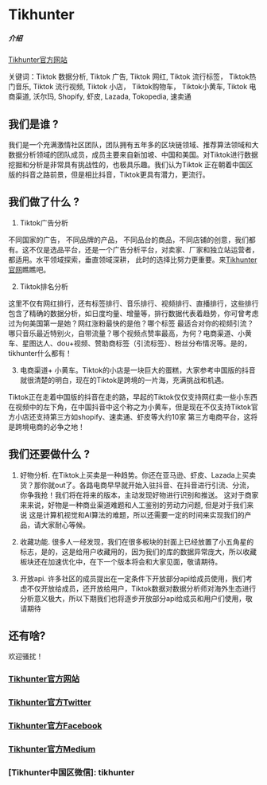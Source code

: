 # Tikhunter
##### 介绍
[Tikhunter官方网站](https://www.tikhunter.com)

关键词：Tiktok 数据分析, Tiktok 广告, Tiktok 网红, Tiktok 流行标签， Tiktok热门音乐, Tiktok 流行视频, Tiktok 小店， Tiktok购物车， Tiktok小黄车, Tiktok 电商渠道, 沃尔玛, Shopify, 虾皮, Lazada, Tokopedia, 速卖通

## 我们是谁 ?

我们是一个充满激情社区团队，团队拥有五年多的区块链领域、推荐算法领域和大数据分析领域的团队成员，成员主要来自新加坡、中国和美国。对Tiktok进行数据挖掘和分析是非常具有挑战性的，也极具乐趣。我们认为Tiktok
正在朝着中国区版的抖音之路前景，但是相比抖音，Tiktok更具有潜力，更流行。


## 我们做了什么 ?
1. Tiktok广告分析

不同国家的广告， 不同品牌的产品， 不同品台的商品，不同店铺的创意，我们都有。这不仅是选品平台，还是一个广告分析平台，对卖家、厂家和独立站运营者，都适用。水平领域探索，垂直领域深耕， 此时的选择比努力更重要。来[Tikhunter官网](https://www.tikhunter.com)瞧瞧吧。


2. Tiktok排名分析

这里不仅有网红排行，还有标签排行、音乐排行、视频排行、直播排行，这些排行包含了精确的数据分析，如日度均量、增量等，排行数据代表着趋势，你可曾考虑过为何美国第一是她？网红涨粉最快的是他？哪个标签
最适合对你的视频引流？哪只音乐最近特别火，自带流量？哪个视频点赞率最高，为何？电商渠道、小黄车、星图达人、dou+视频、赞助商标签（引流标签）、粉丝分布情况等。是的，tikhunter什么都有！


3. 电商渠道+ 小黄车。Tiktok的小店是一块巨大的蛋糕，大家参考中国版的抖音就很清楚的明白，现在的Tiktok是跨境的一片海，充满挑战和机遇。

Tiktok正在走着中国版的抖音在走的路，早起的Tiktok仅仅支持网红卖一些小东西在视频中的左下角，在中国抖音中这个称之为小黄车，但是现在不仅支持Tiktok官方小店还支持第三方如shopify、速卖通、虾皮等大约10家
第三方电商平台，这将是跨境电商的必争之地！

## 我们还要做什么 ?
1. 好物分析.
在Tiktok上买卖是一种趋势。你还在亚马逊、虾皮、Lazada上买卖货？那你就out了。各路电商早早就开始入驻抖音、在抖音进行引流、分流，你争我抢！我们将在将来的版本，主动发现好物进行识别和推送。 这对于商家来来说，好物是一种商业渠道难题和人工鉴别的劳动力问题, 但是对于我们来说
这是计算机视觉和AI算法的难题，所以还需要一定的时间来实现我们的产品，请大家耐心等候。


2. 收藏功能.
很多人一经发现，我们在很多板块的封面上已经放置了小五角星的标志，是的，这是给用户收藏用的，因为我们的库的数据异常庞大，所以收藏板块还在加速优化中，在下一个版本将会和大家见面，敬请期待。

3. 开放api.
许多社区的成员提出在一定条件下开放部分api给成员使用，我们考虑不仅开放给成员，还开放给用户，Tiktok数据对数据分析师对海外生态进行分析意义极大，所以下期我们也将逐步开放部分api给成员和用户们使用，敬请期待


## 还有啥?
欢迎骚扰！

### [Tikhunter官方网站](https://www.tikhunter.com)

### [Tikhunter官方Twitter](https://twitter.com/tikhunterglobal)

### [Tikhunter官方Facebook](https://facebook.com/tikhunterglobal)       

### [Tikhunter官方Medium](https://tikhunter.medium.com)

### [Tikhunter中国区微信]: tikhunter
